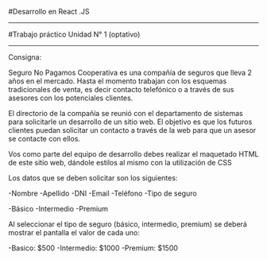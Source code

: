 #Desarrollo en React .JS
<hr>
#Trabajo práctico Unidad N° 1 (optativo)
<hr>
Consigna:

Seguro No Pagamos Cooperativa es una compañía de seguros que lleva 2 años en el mercado. Hasta el momento trabajan con los esquemas tradicionales de venta, es decir contacto telefónico o a través de sus asesores con los potenciales clientes.

El directorio de la compañía se reunió con el departamento de sistemas para solicitarle un desarrollo de un sitio web. El objetivo es que los futuros clientes puedan solicitar un contacto a través de la web para que un asesor se contacte con ellos.

Vos como parte del equipo de desarrollo debes realizar el maquetado HTML de este sitio web, dándole estilos al mismo con la utilización de CSS

Los datos que se deben solicitar son los siguientes:

-Nombre
-Apellido
-DNI
-Email
-Teléfono
-Tipo de seguro

-Básico
-Intermedio
-Premium

Al seleccionar el tipo de seguro (básico, intermedio, premium) se deberá mostrar el pantalla el valor de cada uno:

-Basico: $500
-Intermedio: $1000
-Premium: $1500
